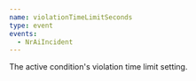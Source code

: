 ```yaml
---
name: violationTimeLimitSeconds
type: event
events:
  - NrAiIncident
---
```


The active condition's violation time limit setting.